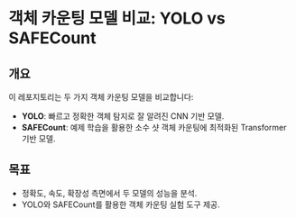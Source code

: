 # 객체 카운팅 모델 비교: YOLO vs SAFECount

## 개요

이 레포지토리는 두 가지 객체 카운팅 모델을 비교합니다:

- **YOLO**: 빠르고 정확한 객체 탐지로 잘 알려진 CNN 기반 모델.
- **SAFECount**: 예제 학습을 활용한 소수 샷 객체 카운팅에 최적화된 Transformer 기반 모델.


## 목표

- 정확도, 속도, 확장성 측면에서 두 모델의 성능을 분석.
- YOLO와 SAFECount를 활용한 객체 카운팅 실험 도구 제공.
